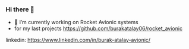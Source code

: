 ### Hi there 👋 

- 🔭 I’m currently working on Rocket Avionic systems
- for my last projects https://github.com/burakatalay06/rocket_avionic

linkedin: https://www.linkedin.com/in/burak-atalay-avionic/
